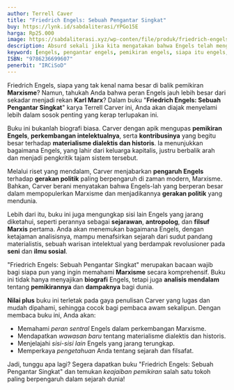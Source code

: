 ```yaml
---
author: Terrell Caver
title: "Friedrich Engels: Sebuah Pengantar Singkat"
buy: https://lynk.id/sabdaliterasi/YPGo15E
harga: Rp25.000
image: https://sabdaliterasi.xyz/wp-conten/file/produk/friedrich-engels-sebuah-pengantar-singkat.jpg
description: Absurd sekali jika kita mengatakan bahwa Engels telah menghadirkan Marxisme. Pemikiran Engels lebih berjasa daripada pemikiran Marx dalam menarik.
keyword: [engels, pengantar engels, pemikiran engels, siapa itu engels, pengantar marxisme, marxis]
ISBN: "9786236699607"
penerbit: "IRCiSoD"
---
```

<p>Friedrich Engels, siapa yang tak kenal nama besar di balik pemikiran <strong>Marxisme</strong>? Namun, tahukah Anda bahwa peran Engels jauh lebih besar dari sekadar menjadi rekan <strong>Karl Marx</strong>? Dalam buku "<strong>Friedrich Engels: Sebuah Pengantar Singkat</strong>" karya Terrell Carver ini, Anda akan diajak menyelami lebih dalam sosok penting yang kerap terlupakan ini.</p><p>Buku ini bukanlah biografi biasa. Carver dengan apik mengupas <strong>pemikiran Engels</strong>, <strong>perkembangan intelektualnya</strong>, serta <strong>kontribusinya</strong> yang begitu besar terhadap <strong>materialisme dialektis dan historis</strong>. Ia menunjukkan bagaimana Engels, yang lahir dari keluarga kapitalis, justru berbalik arah dan menjadi pengkritik tajam sistem tersebut.</p><p>Melalui riset yang mendalam, Carver menjabarkan <strong>pengaruh Engels</strong> terhadap <strong>gerakan politik</strong> paling berpengaruh di zaman modern, Marxisme. Bahkan, Carver berani menyatakan bahwa Engels-lah yang berperan besar dalam mempopulerkan Marxisme dan menjadikannya <strong>gerakan politik</strong> yang mendunia.</p><p>Lebih dari itu, buku ini juga mengungkap sisi lain Engels yang jarang diketahui, seperti perannya sebagai <strong>sejarawan</strong>, <strong>antropolog</strong>, dan <strong>filsuf Marxis</strong> pertama. Anda akan menemukan bagaimana Engels, dengan ketajaman analisisnya, mampu menafsirkan sejarah dari sudut pandang materialistis, sebuah warisan intelektual yang berdampak revolusioner pada <strong>seni</strong> dan <strong>ilmu sosial</strong>.</p><p>"Friedrich Engels: Sebuah Pengantar Singkat" merupakan bacaan wajib bagi siapa pun yang ingin memahami <strong>Marxisme</strong> secara komprehensif. Buku ini tidak hanya menyajikan <strong>biografi</strong> Engels, tetapi juga <strong>analisis mendalam</strong> tentang <strong>pemikirannya</strong> dan <strong>dampaknya</strong> bagi dunia.</p><p><strong>Nilai plus</strong> buku ini terletak pada gaya penulisan Carver yang lugas dan mudah dipahami, sehingga cocok bagi pembaca awam sekalipun. Dengan membaca buku ini, Anda akan:</p><ul><li>Memahami <em>peran sentral</em> Engels dalam perkembangan Marxisme.</li><li>Mendapatkan <em>wawasan baru</em> tentang materialisme dialektis dan historis.</li><li>Menjelajahi <em>sisi-sisi lain</em> Engels yang jarang terungkap.</li><li>Memperkaya <em>pengetahuan</em> Anda tentang sejarah dan filsafat.</li></ul><p>Jadi, tunggu apa lagi? Segera dapatkan buku "Friedrich Engels: Sebuah Pengantar Singkat" dan temukan <em>keajaiban pemikiran</em> salah satu tokoh paling berpengaruh dalam sejarah dunia!</p>


